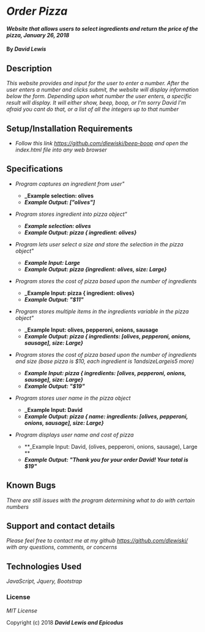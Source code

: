 # _Order Pizza_

#### _Website that allows users to select ingredients and return the price of the pizza, January 26, 2018_

#### By _**David Lewis**_

## Description

_This website provides and input for the user to enter a number. After the user enters a number and clicks submit, the website will display information below the form. Depending upon what number the user enters, a specific result will display. It will either show, beep, boop, or I'm sorry David I'm afraid you cant do that, or a list of all the integers up to that number_

## Setup/Installation Requirements

* _Follow this link https://github.com/dlewiski/beep-boop and open the index.html file into any web browser_

## Specifications

* _Program captures an ingredient from user"_
  * **_Example selection: olives**
  * **_Example Output: ["olives"]_**

* _Program stores ingredient into pizza object"_
  * **_Example selection: olives_**
  * **_Example Output: pizza { ingredient: olives}_**

* _Program lets user select a size and store the selection in the pizza object"_
  * **_Example Input: Large_**
  * **_Example Output: pizza {ingredient: olives, size: Large}_**

* _Program stores the cost of pizza based upon the number of ingredients_
  * **_Example Input: pizza { ingredient: olives}**
  * **_Example Output: "$11"_**

* _Program stores multiple items in the ingredients variable in the pizza object"_
  * **_Example Input: olives, pepperoni, onions, sausage**
  * **_Example Output: pizza { ingredients: [olives, pepperoni, onions, sausage], size: Large}_**

* _Program stores the cost of pizza based upon the number of ingredients and size (base pizza is $10, each ingredient is $1 and size Large is 5$ more)_
  * **_Example Input: pizza { ingredients: [olives, pepperoni, onions, sausage], size: Large}_**
  * **_Example Output: "$19"_**

* _Program stores user name in the pizza object_
  * **_Example Input: David**
  * **_Example Output: pizza { name: ingredients: [olives, pepperoni, onions, sausage], size: Large}_**

* _Program displays user name and cost of pizza_
  * **_Example Input: David, (olives, pepperoni, onions, sausage), Large **
  * **_Example Output: "Thank you for your order David! Your total is $19"_**

## Known Bugs

_There are still issues with the program determining what to do with certain numbers_

## Support and contact details

_Please feel free to contact me at my github https://github.com/dlewiski/ with any questions, comments, or concerns_

## Technologies Used

_JavaScript, Jquery, Bootstrap_

### License

*MIT License*

Copyright (c) 2018 **_David Lewis and Epicodus_**
